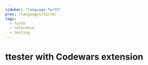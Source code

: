 ```yaml
---
sidebar: "language:forth"
prev: /languages/forth/
tags:
  - forth
  - reference
  - testing
---
```


# ttester with Codewars extension

<!--
TODO: Finish this reference
TODO: Add tutorial and link to it
TODO: Add any recipes and link to them
-->
